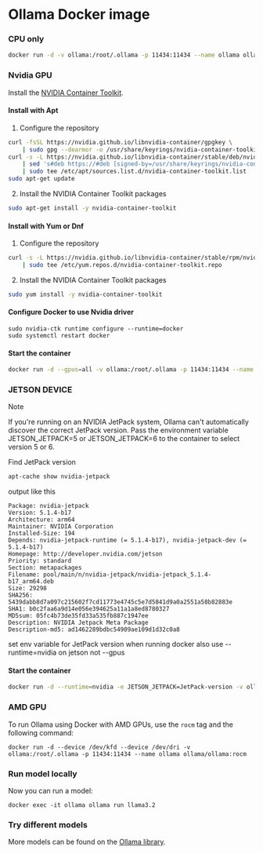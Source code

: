 # Ollama Docker image

### CPU only

```bash
docker run -d -v ollama:/root/.ollama -p 11434:11434 --name ollama ollama/ollama
```

### Nvidia GPU
Install the [NVIDIA Container Toolkit](https://docs.nvidia.com/datacenter/cloud-native/container-toolkit/latest/install-guide.html#installation).

#### Install with Apt
1.  Configure the repository
```bash
curl -fsSL https://nvidia.github.io/libnvidia-container/gpgkey \
    | sudo gpg --dearmor -o /usr/share/keyrings/nvidia-container-toolkit-keyring.gpg
curl -s -L https://nvidia.github.io/libnvidia-container/stable/deb/nvidia-container-toolkit.list \
    | sed 's#deb https://#deb [signed-by=/usr/share/keyrings/nvidia-container-toolkit-keyring.gpg] https://#g' \
    | sudo tee /etc/apt/sources.list.d/nvidia-container-toolkit.list
sudo apt-get update
```
2.  Install the NVIDIA Container Toolkit packages
```bash
sudo apt-get install -y nvidia-container-toolkit
```

#### Install with Yum or Dnf
1.  Configure the repository

```bash
curl -s -L https://nvidia.github.io/libnvidia-container/stable/rpm/nvidia-container-toolkit.repo \
    | sudo tee /etc/yum.repos.d/nvidia-container-toolkit.repo
```

2. Install the NVIDIA Container Toolkit packages

```bash
sudo yum install -y nvidia-container-toolkit
```

#### Configure Docker to use Nvidia driver
```
sudo nvidia-ctk runtime configure --runtime=docker
sudo systemctl restart docker
```

#### Start the container

```bash
docker run -d --gpus=all -v ollama:/root/.ollama -p 11434:11434 --name ollama ollama/ollama
```

### JETSON DEVICE

> [!NOTE]  
> If you're running on an NVIDIA JetPack system, Ollama can't automatically discover the correct JetPack version. Pass the environment variable JETSON_JETPACK=5 or JETSON_JETPACK=6 to the container to select version 5 or 6.

Find  JetPack version 
```bash
apt-cache show nvidia-jetpack
```
output like this

```
Package: nvidia-jetpack
Version: 5.1.4-b17
Architecture: arm64
Maintainer: NVIDIA Corporation
Installed-Size: 194
Depends: nvidia-jetpack-runtime (= 5.1.4-b17), nvidia-jetpack-dev (= 5.1.4-b17)
Homepage: http://developer.nvidia.com/jetson
Priority: standard
Section: metapackages
Filename: pool/main/n/nvidia-jetpack/nvidia-jetpack_5.1.4-b17_arm64.deb
Size: 29298
SHA256: 5439dabb8d7a097c215602f7cd11773e4745c5e7d5841d9a0a2551a58b82883e
SHA1: b0c2faa6a9d14e056e394625a11a1a8ed8780327
MD5sum: 05fc4b73de35fd33a535fb887c1947ee
Description: NVIDIA Jetpack Meta Package
Description-md5: ad1462289bdbc54909ae109d1d32c0a8
```
set env variable for JetPack version when running docker 
also use --runtime=nvidia on jetson not  --gpus 

#### Start the container
```bash
docker run -d --runtime=nvidia -e JETSON_JETPACK=JetPack-version -v ollama:/root/.ollama -p 11434:11434 --name ollama ollama/ollama
```


### AMD GPU

To run Ollama using Docker with AMD GPUs, use the `rocm` tag and the following command:

```
docker run -d --device /dev/kfd --device /dev/dri -v ollama:/root/.ollama -p 11434:11434 --name ollama ollama/ollama:rocm
```

### Run model locally

Now you can run a model:

```
docker exec -it ollama ollama run llama3.2
```

### Try different models

More models can be found on the [Ollama library](https://ollama.com/library).
